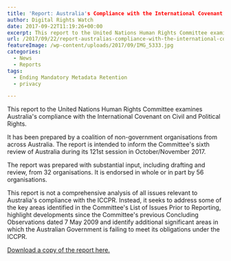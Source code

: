 ```yaml
---
title: 'Report: Australia's Compliance with the International Covenant on Civil and Political Rights'
author: Digital Rights Watch
date: 2017-09-22T11:19:26+00:00
excerpt: This report to the United Nations Human Rights Committee examines Australia's compliance with the International Covenant on Civil and Political Rights.
url: /2017/09/22/report-australias-compliance-with-the-international-covenant-on-civil-and-political-rights/
featureImage: /wp-content/uploads/2017/09/IMG_5333.jpg
categories:
  - News
  - Reports
tags:
  - Ending Mandatory Metadata Retention
  - privacy

---
```

This report to the United Nations Human Rights Committee examines Australia's compliance with the International Covenant on Civil and Political Rights.

It has been prepared by a coalition of non-government organisations from across Australia. The report is intended to inform the Committee's sixth review of Australia during its 121st session in October/November 2017.

The report was prepared with substantial input, including drafting and review, from 32 organisations. It is endorsed in whole or in part by 56 organisations.

<p style="text-align: left;">
  This report is not a comprehensive analysis of all issues relevant to Australia's compliance with the ICCPR. Instead, it seeks to address some of the key areas identified in the Committee's List of Issues Prior to Reporting, highlight developments since the Committee's previous Concluding Observations dated 7 May 2009 and identify additional significant areas in which the Australian Government is failing to meet its obligations under the ICCPR.
</p>

<p style="text-align: left;">
  <a href="https://www.hrlc.org.au/s/18623-PUB-ICCPR-Report-for-HRLC-2017-WEB.pdf">Download a copy of the report here.</a>
</p>
